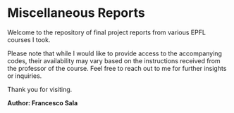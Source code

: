 # Miscellaneous Reports

Welcome to the repository of final project reports from various EPFL courses I took.

Please note that while I would like to provide access to the accompanying codes, their availability may vary based on the instructions received from the professor of the course. 
Feel free to reach out to me for further insights or inquiries.

Thank you for visiting.

**Author: Francesco Sala**
